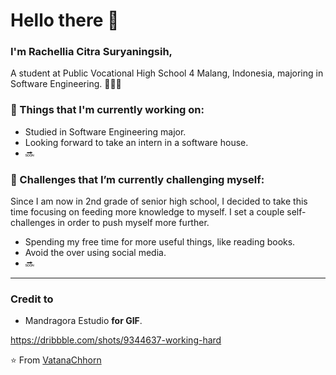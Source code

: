 # Hello there 👋 

### I'm Rachellia Citra Suryaningsih, 

A student at Public Vocational High School 4 Malang, Indonesia, majoring in Software Engineering. 👨🏻‍💻 

### 💼  Things that I'm currently working on: 
* Studied in Software Engineering major.
* Looking forward to take an intern in a software house. 
* 🔜

### 🌱 Challenges that I’m currently challenging myself:
Since I am now in 2nd grade of senior high school, I decided to take this time focusing on feeding more knowledge to myself. I set a couple self-challenges in order to push myself more further. 
* Spending my free time for more useful things, like reading books.
* Avoid the over using social media.
* 🔜

---

### Credit to 
-  Mandragora Estudio **for GIF**. 

https://dribbble.com/shots/9344637-working-hard

⭐️ From [VatanaChhorn](https://github.com/Vatanachhorn)
